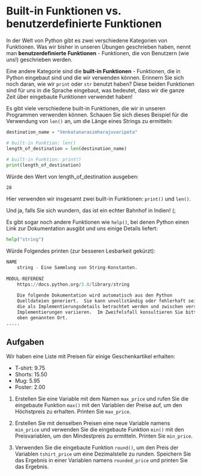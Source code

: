 Built-in Funktionen vs. benutzerdefinierte Funktionen
======

In der Welt von Python gibt es zwei verschiedene Kategorien von Funktionen. Was wir bisher in unseren Übungen geschrieben haben, nennt man **benutzerdefinierte** **Funktionen** - Funktionen, die von Benutzern (wie uns!) geschrieben werden.

Eine andere Kategorie sind die **built-in Funktionen** - Funktionen, die in Python eingebaut sind und die wir verwenden können. Erinnern Sie sich noch daran, wie wir `print` oder `str` benutzt haben? Diese beiden Funktionen sind für uns in die Sprache eingebaut, was bedeutet, dass wir die ganze Zeit über eingebaute Funktionen verwendet haben!

Es gibt viele verschiedene built-in Funktionen, die wir in unseren Programmen verwenden können. Schauen Sie sich dieses Beispiel für die Verwendung von `len()` an, um die Länge eines Strings zu ermitteln:

```python
destination_name = "Venkatanarasimharajuvaripeta"

# built-in Funktion: len()
length_of_destination = len(destination_name)
 
# built-in Funktion: print()
print(length_of_destination)

```
Würde den Wert von length_of_destination ausgeben:
 


`28`

Hier verwenden wir insgesamt zwei built-in Funktionen: `print()` und `len()`.

Und ja, falls Sie sich wundern, das ist ein echter Bahnhof in Indien! (;

Es gibt sogar noch andere Funktionen wie `help()`, bei denen Python einen Link zur Dokumentation ausgibt und uns einige Details liefert:

```python
help("string")
```

Würde Folgendes printen (zur besseren Lesbarkeit gekürzt):

```python
NAME
    string - Eine Sammlung von String-Konstanten.
 
MODUL-REFERENZ
    https://docs.python.org/3.8/library/string
 
    Die folgende Dokumentation wird automatisch aus den Python
    Quelldateien generiert.  Sie kann unvollständig oder fehlerhaft sein oder Merkmale enthalten, die
    die als Implementierungsdetails betrachtet werden und zwischen verschiedenen Python
    Implementierungen variieren.  Im Zweifelsfall konsultieren Sie bitte die Modulreferenz an der
    oben genannten Ort.
.....
```

Aufgaben
----------

Wir haben eine Liste mit Preisen für einige Geschenkartikel erhalten:

- T-shirt: 9.75
- Shorts: 15.50
- Mug: 5.95
- Poster: 2.00

1. Erstellen Sie eine Variable mit dem Namen `max_price` und rufen Sie die eingebaute Funktion `max()` mit den Variablen der Preise auf, um den Höchstpreis zu erhalten.
Printen Sie `max_price`.

2. Erstellen Sie mit denselben Preisen eine neue Variable namens `min_price` und verwenden Sie die eingebaute Funktion `min()` mit den Preisvariablen, um den Mindestpreis zu ermitteln. 
   Printen Sie `min_price`.

3. Verwenden Sie die eingebaute Funktion `round()`, um den Preis der Variablen `tshirt_price` um eine Dezimalstelle zu runden.
Speichern Sie das Ergebnis in einer Variablen namens `rounded_price` und printen Sie das Ergebnis.
